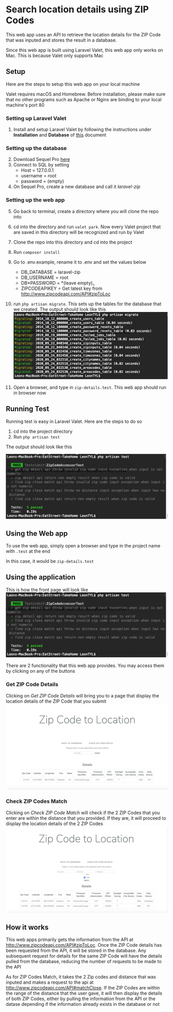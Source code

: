 # Search location details using ZIP Codes

This web app uses an API to retrieve the location details for the ZIP Code that was inputed
and stores the result in a database.

Since this web app is built using Laravel Valet, this web app only works on Mac.
This is because Valet only supports Mac

## Setup

Here are the steps to setup this web app on your local machine

Valet requires macOS and Homebrew. Before installation, please make sure that no other programs
such as Apache or Nginx are binding to your local machine's port 80

### Setting up Laravel Valet

1. Install and setup Laravel Valet by following the instructions under **Installation** and **Database** of [this](https://laravel.com/docs/8.x/valet) document

### Setting up the database

2. Download Sequel Pro [here](https://sequelpro.com)
3. Connect to SQL by setting
    - Host = 127.0.0.1
    - username = root
    - password = (empty)
4. On Sequel Pro, create a new database and call it _laravel-zip_

### Setting up the web app

5. Go back to terminal, create a directory where you will clone the repo into
6. cd into the directory and run `valet park`. Now every Valet project that are saved in this directory will be recognized and run by Valet
7. Clone the repo into this directory and cd into the project
8. Run `composer install`
9. Go to .env.example, rename it to .env and set the values below

    - DB_DATABASE = laravel-zip
    - DB_USERNAME = root
    - DB*PASSWORD = *(leave empty)\_
    - ZIPCODEAPIKEY = Get latest key from http://www.zipcodeapi.com/API#zipToLoc

10. run `php artisan migrate`. This sets up the tables for the database that we created. The output should look like this
    ![alt text](https://github.com/LeonTan828/zip-details/blob/master/screenshots/migrate.png)
11. Open a browser, and type in `zip-details.test`. This web app should run in browser now

## Running Test

Running test is easy in Laravel Valet. Here are the steps to do so

1. cd into the project directory
2. Run `php artisan test`

The output should look like this

![alt text](https://github.com/LeonTan828/zip-details/blob/master/screenshots/runtest.png)

## Using the Web app

To use the web app, simply open a browser and type in the project name with `.test` at
the end

In this case, it would be `zip-details.test`

## Using the application

This is how the front page will look like
![alt text](https://github.com/LeonTan828/zip-details/blob/master/screenshots/runtest.png)

There are 2 functionality that this web app provides. You may access them by clicking on
any of the buttons

### Get ZIP Code Details

Clicking on _Get ZIP Code Details_ will bring you to a page that display the location
details of the ZIP Code that you submit
![alt text](https://github.com/LeonTan828/zip-details/blob/master/screenshots/zipdetails.png)

### Check ZIP Codes Match

Clicking on _Check ZIP Code Match_ will check if the 2 ZIP Codes that you enter are within the distance that you provided. If they are, it will proceed to display the location details
of the 2 ZIP Codes
![alt text](https://github.com/LeonTan828/zip-details/blob/master/screenshots/zipmatch.png)

## How it works

This web apps primarily gets the information from the API at http://www.zipcodeapi.com/API#zipToLoc. Once the ZIP Code details has been requested from the API, it will be stored in the database. Any subsequent request for details for the same ZIP Code will have the details pulled from the database, reducing the number of requests to be made to the API

As for ZIP Codes Match, it takes the 2 Zip codes and distance that was inputed and makes a request to the api at http://www.zipcodeapi.com/API#matchClose. If the ZIP Codes are within the range of the distance that the user gave, it will then display the details of both ZIP Codes, either by pulling the information from the API or the datase depending if the information already exists in the database or not
